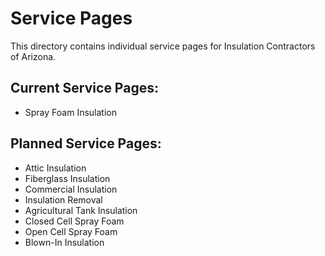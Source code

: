 # Service Pages

This directory contains individual service pages for Insulation Contractors of Arizona.

## Current Service Pages:
- Spray Foam Insulation

## Planned Service Pages:
- Attic Insulation
- Fiberglass Insulation  
- Commercial Insulation
- Insulation Removal
- Agricultural Tank Insulation
- Closed Cell Spray Foam
- Open Cell Spray Foam
- Blown-In Insulation
